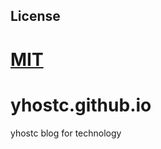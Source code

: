 ## License

[MIT](http://opensource.org/licenses/MIT)
=======
yhostc.github.io
================

yhostc blog for technology
